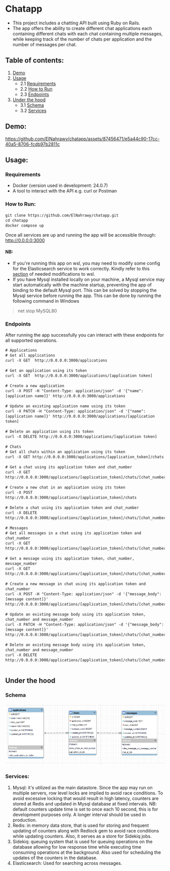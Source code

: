 # Chatapp
* This project includes a chatting API built using Ruby on Rails.
* The app offers the ability to create different chat applications each containing different chats with each chat containing multiple messages, while keeping track of the number of chats per application and the number of messages per chat.

## Table of contents:
1. [Demo](#Demo)
2. [Usage](#Usage)
    * 2.1 [Requirements](#Requirements)
    * 2.2 [How to Run](#How-to-Run)
    * 2.3 [Endpoints](#Endpoints)
3. [Under the hood](#Under-the-hood)
    * 3.1 [Schema](#Schema)
    * 3.2 [Services](#Services)

## Demo:
https://github.com/ElNahrawy/chatapp/assets/87456471/e5a44c90-17cc-40a5-8706-fcdb97b2811c
## Usage:
### Requirements
* Docker (version used in development: 24.0.7)
* A tool to interact with the API e.g. curl or Postman
### How to Run:
```
git clone https://github.com/ElNahrawy/chatapp.git
cd chatapp
docker compose up
```
Once all services are up and running the app will be accessible through:
http://0.0.0.0:3000

#### **NB**: 
* If you're running this app on wsl, you may need to modify some config for the Elasticsearch service to work correctly.
Kindly refer to this [section](https://www.elastic.co/guide/en/elasticsearch/reference/current/docker.html#_windows_with_docker_desktop_wsl_2_backend) of needed modifications to wsl.
* If you have Mysql installed locally on your machine, a Mysql service may start automatically with the machine startup, preventing the app of binding to the default Mysql port.
This can be solved by stopping the Mysql service before running the app.
This can be done by running the following command in Windows
> net stop MySQL80

### Endpoints

After running the app successfully you can interact with these endpoints for all supported operations.

```
# Applications
# Get all applications
curl -X GET  http://0.0.0.0:3000/applications

# Get an application using its token
curl -X GET  http://0.0.0.0:3000/applications/[application token]

# Create a new application
curl -X POST -H "Content-Type: application/json" -d '{"name": [application name]}' http://0.0.0.0:3000/applications

# Update an existing application name using its token
curl -X PATCH -H "Content-Type: application/json" -d '{"name": [application name]}' http://0.0.0.0:3000/applications/[application token]

# Delete an application using its token
curl -X DELETE http://0.0.0.0:3000/applications/[application token]

# Chats
# Get all chats within an application using its token
curl -X GET http://0.0.0.0:3000/applications/[application_token]/chats

# Get a chat using its application token and chat_number
curl -X GET http://0.0.0.0:3000/applications/[application_token]/chats/[chat_number]

# Create a new chat in an application using its token
curl -X POST http://0.0.0.0:3000/applications/[application_token]/chats

# Delete a chat using its application token and chat_number
curl -X DELETE http://0.0.0.0:3000/applications/[application_token]/chats/[chat_number]

# Messages
# Get all messages in a chat using its application token and chat_number
curl -X GET http://0.0.0.0:3000/applications/[application_token]/chats/[chat_number]/messages

# Get a message using its application token, chat_number, message_number
curl -X GET http://0.0.0.0:3000/applications/[application_token]/chats/[chat_number]/messages/[message_number]

# Create a new message in chat using its application token and chat_number
curl -X POST -H "Content-Type: application/json" -d '{"message_body": [message content]}' http://0.0.0.0:3000/applications/[application_token]/chats/[chat_number]/messages

# Update an existing message body using its application token, chat_number and message_number
curl -X PATCH -H "Content-Type: application/json" -d '{"message_body": [message content]}' http://0.0.0.0:3000/applications/[application_token]/chats/[chat_number]/messages

# Delete an existing message body using its application token, chat_number and message_number
curl -X DELETE http://0.0.0.0:3000/applications/[application_token]/chats/[chat_number]/messages/[message_number]


```

## Under the hood
### Schema
![img](images/schema.PNG)
### Services:
1. Mysql: it's utilized as the main datastore. Since the app may run on multiple servers, row level locks are implied to avoid race conditions.
To avoid excessive locking that would result in high latency, counters are stored at Redis and updated in Mysql database at fixed intervals.
NB: default counters update time is set to once each 10 second, this is for development purposes only. A longer interval should be used in production.
2. Redis: in memory data store, that is used for storing and frequent updating of counters along with Redlock gem to avoid race conditions while updating counters.
Also, it serves as a store for Sidekiq jobs.
3. Sidekiq: queuing system that is used for queuing operations on the database allowing for low response time while executing time consuming operations at the background.
Also used for scheduling the updates of the counters in the database.
4. Elasticsearch: Used for searching across messages.

